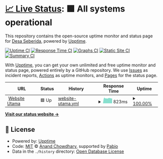 # [📈 Live Status](https://status.seberida.desa.id): <!--live status--> **🟩 All systems operational**

This repository contains the open-source uptime monitor and status page for [Desa Seberida](https://seberida.desa.id), powered by [Upptime](https://github.com/upptime/upptime).

[![Uptime CI](https://github.com/desa-seberida/status/workflows/Uptime%20CI/badge.svg)](https://github.com/desa-seberida/status/actions?query=workflow%3A%22Uptime+CI%22)
[![Response Time CI](https://github.com/desa-seberida/status/workflows/Response%20Time%20CI/badge.svg)](https://github.com/desa-seberida/status/actions?query=workflow%3A%22Response+Time+CI%22)
[![Graphs CI](https://github.com/desa-seberida/status/workflows/Graphs%20CI/badge.svg)](https://github.com/desa-seberida/status/actions?query=workflow%3A%22Graphs+CI%22)
[![Static Site CI](https://github.com/desa-seberida/status/workflows/Static%20Site%20CI/badge.svg)](https://github.com/desa-seberida/status/actions?query=workflow%3A%22Static+Site+CI%22)
[![Summary CI](https://github.com/desa-seberida/status/workflows/Summary%20CI/badge.svg)](https://github.com/desa-seberida/status/actions?query=workflow%3A%22Summary+CI%22)

With [Upptime](https://upptime.js.org), you can get your own unlimited and free uptime monitor and status page, powered entirely by a GitHub repository. We use [Issues](https://github.com/desa-seberida/status/issues) as incident reports, [Actions](https://github.com/desa-seberida/status/actions) as uptime monitors, and [Pages](https://status.seberida.desa.id) for the status page.

<!--start: status pages-->
<!-- This summary is generated by Upptime (https://github.com/upptime/upptime) -->
<!-- Do not edit this manually, your changes will be overwritten -->
<!-- prettier-ignore -->
| URL | Status | History | Response Time | Uptime |
| --- | ------ | ------- | ------------- | ------ |
| <img alt="" src="https://icons.duckduckgo.com/ip3/seberida.desa.id.ico" height="13"> [Website Utama](https://seberida.desa.id) | 🟩 Up | [website-utama.yml](https://github.com/desa-seberida/status/commits/HEAD/history/website-utama.yml) | <details><summary><img alt="Response time graph" src="./graphs/website-utama/response-time-week.png" height="20"> 823ms</summary><br><a href="https://status.seberida.desa.id/history/website-utama"><img alt="Response time 1427" src="https://img.shields.io/endpoint?url=https%3A%2F%2Fraw.githubusercontent.com%2Fdesa-seberida%2Fstatus%2FHEAD%2Fapi%2Fwebsite-utama%2Fresponse-time.json"></a><br><a href="https://status.seberida.desa.id/history/website-utama"><img alt="24-hour response time 790" src="https://img.shields.io/endpoint?url=https%3A%2F%2Fraw.githubusercontent.com%2Fdesa-seberida%2Fstatus%2FHEAD%2Fapi%2Fwebsite-utama%2Fresponse-time-day.json"></a><br><a href="https://status.seberida.desa.id/history/website-utama"><img alt="7-day response time 823" src="https://img.shields.io/endpoint?url=https%3A%2F%2Fraw.githubusercontent.com%2Fdesa-seberida%2Fstatus%2FHEAD%2Fapi%2Fwebsite-utama%2Fresponse-time-week.json"></a><br><a href="https://status.seberida.desa.id/history/website-utama"><img alt="30-day response time 1598" src="https://img.shields.io/endpoint?url=https%3A%2F%2Fraw.githubusercontent.com%2Fdesa-seberida%2Fstatus%2FHEAD%2Fapi%2Fwebsite-utama%2Fresponse-time-month.json"></a><br><a href="https://status.seberida.desa.id/history/website-utama"><img alt="1-year response time 1427" src="https://img.shields.io/endpoint?url=https%3A%2F%2Fraw.githubusercontent.com%2Fdesa-seberida%2Fstatus%2FHEAD%2Fapi%2Fwebsite-utama%2Fresponse-time-year.json"></a></details> | <details><summary><a href="https://status.seberida.desa.id/history/website-utama">100.00%</a></summary><a href="https://status.seberida.desa.id/history/website-utama"><img alt="All-time uptime 100.00%" src="https://img.shields.io/endpoint?url=https%3A%2F%2Fraw.githubusercontent.com%2Fdesa-seberida%2Fstatus%2FHEAD%2Fapi%2Fwebsite-utama%2Fuptime.json"></a><br><a href="https://status.seberida.desa.id/history/website-utama"><img alt="24-hour uptime 100.00%" src="https://img.shields.io/endpoint?url=https%3A%2F%2Fraw.githubusercontent.com%2Fdesa-seberida%2Fstatus%2FHEAD%2Fapi%2Fwebsite-utama%2Fuptime-day.json"></a><br><a href="https://status.seberida.desa.id/history/website-utama"><img alt="7-day uptime 100.00%" src="https://img.shields.io/endpoint?url=https%3A%2F%2Fraw.githubusercontent.com%2Fdesa-seberida%2Fstatus%2FHEAD%2Fapi%2Fwebsite-utama%2Fuptime-week.json"></a><br><a href="https://status.seberida.desa.id/history/website-utama"><img alt="30-day uptime 100.00%" src="https://img.shields.io/endpoint?url=https%3A%2F%2Fraw.githubusercontent.com%2Fdesa-seberida%2Fstatus%2FHEAD%2Fapi%2Fwebsite-utama%2Fuptime-month.json"></a><br><a href="https://status.seberida.desa.id/history/website-utama"><img alt="1-year uptime 100.00%" src="https://img.shields.io/endpoint?url=https%3A%2F%2Fraw.githubusercontent.com%2Fdesa-seberida%2Fstatus%2FHEAD%2Fapi%2Fwebsite-utama%2Fuptime-year.json"></a></details>

<!--end: status pages-->

[**Visit our status website →**](https://status.seberida.desa.id)

## 📄 License

- Powered by: [Upptime](https://github.com/upptime/upptime)
- Code: [MIT](./LICENSE) © [Anand Chowdhary](https://anandchowdhary.com), supported by [Pabio](https://pabio.com)
- Data in the `./history` directory: [Open Database License](https://opendatacommons.org/licenses/odbl/1-0/)
